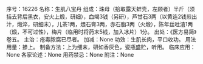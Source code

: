 序号：16226
名称：生肌八宝丹
组成：珠母（拾取露天蚌壳，左顾者）半斤（须括去背后黑衣，安火上煅，研细），血竭3钱（另研），芦甘石3两（以黄连2钱煎出汁，煅淬，研细末），儿茶1两，煨石膏3两，赤石脂3两（火煅），陈年丝吐渣1两（煅，不可过性），梅片（临用时将药末5钱，加入冰片）1分。
出处：《医方易简》卷五。
主治：疮毒脓腐已尽者。
加减：None
功效：生肌长肉，平口收功。
用法用量：掺上。
制备方法：上为细末，研如香灰色，瓷瓶盛贮，听用。
临床应用：None
各家论述：None
用药禁忌：None
附注：None
